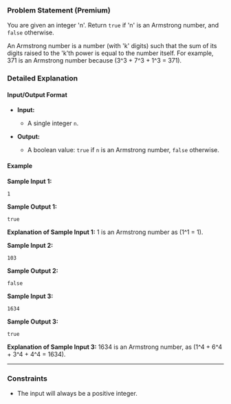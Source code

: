 ### Problem Statement (Premium)

You are given an integer 'n'. Return `true` if 'n' is an Armstrong number, and `false` otherwise.

An Armstrong number is a number (with 'k' digits) such that the sum of its digits raised to the 'k'th power is equal to the number itself. For example, 371 is an Armstrong number because \(3^3 + 7^3 + 1^3 = 371\).

### Detailed Explanation

#### Input/Output Format

- **Input:** 
  - A single integer `n`.

- **Output:** 
  - A boolean value: `true` if `n` is an Armstrong number, `false` otherwise.

#### Example

**Sample Input 1:**
```
1
```

**Sample Output 1:**
```
true
```

**Explanation of Sample Input 1:**
1 is an Armstrong number as \(1^1 = 1\).

**Sample Input 2:**
```
103
```

**Sample Output 2:**
```
false
```

**Sample Input 3:**
```
1634
```

**Sample Output 3:**
```
true
```

**Explanation of Sample Input 3:**
1634 is an Armstrong number, as \(1^4 + 6^4 + 3^4 + 4^4 = 1634\).

---

### Constraints
- The input will always be a positive integer.
